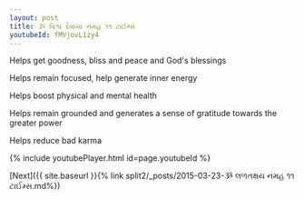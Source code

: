 ```yaml
---
layout: post
title: ૐ વિશ્વ દેવાયા નમહ ૧૧ ટાઈમ્સ
youtubeId: fMVjovL1zy4
---
```

 
 
Helps get goodness, bliss and peace and God's blessings
 
Helps remain focused, help generate inner energy 
 
Helps boost physical and mental health 
 
Helps remain grounded and generates a sense of gratitude towards the greater power 
 
Helps reduce bad karma
 
 
 
 


{% include youtubePlayer.html id=page.youtubeId %}
 
[Next]({{ site.baseurl }}{% link  split2/_posts/2015-03-23-ૐ લળતક્ષય નમહ ૧૧ ટાઈમ્સ.md%})
 
